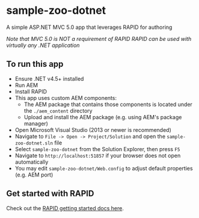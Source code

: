 # sample-zoo-dotnet

A simple ASP.NET MVC 5.0 app that leverages RAPID for authoring

_Note that MVC 5.0 is *NOT* a requirement of RAPID_
_RAPID can be used with virtually any .NET application_

## To run this app

- Ensure .NET v4.5+ installed
- Run AEM
- Install RAPID
- This app uses custom AEM components:
    - The AEM package that contains those components is located under the `./aem_content` directory
    - Upload and install the AEM package (e.g. using AEM's package manager)
- Open Microsoft Visual Studio (2013 or newer is recommended)
- Navigate to `File -> Open -> Project/Solution` and open the `sample-zoo-dotnet.sln` file
- Select `sample-zoo-dotnet` from the Solution Explorer, then press `F5`
- Navigate to `http://localhost:51857` if your browser does not open automatically
- You may edit `sample-zoo-dotnet/Web.config` to adjust default properties (e.g. AEM port)

## Get started with RAPID

Check out the [RAPID getting started docs here](https://rapid.aandes.io).